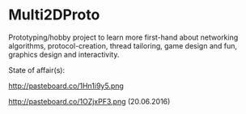# Multi2DProto

Prototyping/hobby project to learn more first-hand about networking algorithms, protocol-creation, thread tailoring, game design and fun, graphics design and interactivity.

State of affair(s):

http://pasteboard.co/1Hn1i9y5.png

http://pasteboard.co/1OZjxPF3.png (20.06.2016)
